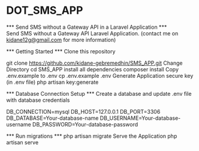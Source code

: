 # DOT_SMS_APP
*** Send SMS without a Gateway API in a Laravel Application *** <br>
Send SMS without a Gateway API Laravel Application. (contact me on kidane12g@gmail.com for more information)

*** Getting Started ***
Clone this repository

git clone https://github.com/kidane-gebremedhin/SMS_APP.git
Change Directory
cd SMS_APP
install all dependencies
composer install 
Copy .env.example to .env
cp .env.example .env
Generate Application secure key (in .env file)
php artisan key:generate

*** Database Connection Setup ***
Create a database and update .env file with database credentials

DB_CONNECTION=mysql
DB_HOST=127.0.0.1
DB_PORT=3306
DB_DATABASE=Your-database-name
DB_USERNAME=Your-database-username
DB_PASSWORD=Your-database-password

*** Run migrations ***
php artisan migrate
Serve the Application
php artisan serve
